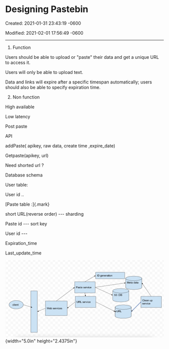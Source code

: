 # Designing Pastebin

Created: 2021-01-31 23:43:19 -0600

Modified: 2021-02-01 17:56:49 -0600

---

1.  Function

Users should be able to upload or "paste" their data and get a unique URL to access it.



Users will only be able to upload text.



Data and links will expire after a specific timespan automatically; users should also be able to specify expiration time.



2.  Non function

High available

Low latency







Post paste

API

addPaste( apikey, raw data, create time ,expire_date)

Getpaste(apikey, url)



Need shorted url ?



Database schema



User table:

User id ..



[Paste table :]{.mark}

short URL(reverse order) --- sharding

Paste id --- sort key

User id ---

Expiration_time

Last_update_time









![ID generation Meta data Paste service Clean up URL service service client Web services URL ](../../media/Example-Pastebin-Designing-Pastebin-image1.png){width="5.0in" height="2.4375in"}















